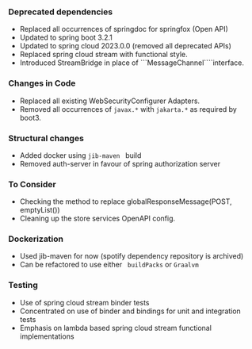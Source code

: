 ### Deprecated dependencies

- Replaced all occurrences of springdoc for springfox (Open API)
- Updated to spring boot 3.2.1
- Updated to spring cloud 2023.0.0 (removed all deprecated APIs)
- Replaced spring cloud stream with functional style. 
- Introduced StreamBridge in place of ```MessageChannel````interface.

 ### Changes in Code

 - Replaced all existing WebSecurityConfigurer Adapters.
 - Removed all occurrences of ```javax.*``` with ```jakarta.*``` as required by boot3.
 
 ### Structural changes
 - Added docker using ```jib-maven ``` build
 - Removed auth-server in favour of spring authorization server
 
### To Consider
- Checking the method to replace globalResponseMessage(POST, emptyList())
- Cleaning up the store services OpenAPI config.

### Dockerization
- Used jib-maven for now (spotify dependency repository is archived)
- Can be refactored to use either ``` buildPacks``` or ``` Graalvm ```

### Testing
- Use of spring cloud stream binder tests
- Concentrated on use of binder and bindings for unit and integration tests
- Emphasis on lambda based spring cloud stream functional implementations
